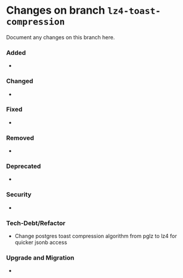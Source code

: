 # Changes on branch `lz4-toast-compression`
Document any changes on this branch here.
### Added
- 

### Changed
-

### Fixed
- 

### Removed
- 

### Deprecated
- 

### Security
- 

### Tech-Debt/Refactor
- Change postgres toast compression algorithm from pglz to lz4 for quicker jsonb access

### Upgrade and Migration
- 
